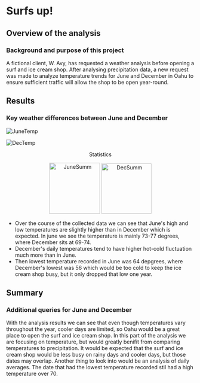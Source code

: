 # Surfs up!

## Overview of the analysis
### Background and purpose of this project
A fictional client, W. Avy, has requested a weather analysis before opening a surf and ice cream shop. After analysing precipitation data, a new request was made to analyze temperature trends for June and December in Oahu to ensure sufficient traffic will allow the shop to be open year-round.

## Results
### Key weather differences between June and December
<p align="middle">
  
![JuneTemp](https://user-images.githubusercontent.com/111471057/202494887-895ad19d-f4ef-467a-b2cb-09fe5d61a08a.png)

![DecTemp](https://user-images.githubusercontent.com/111471057/202494913-fd3a73df-6436-4064-9bb7-6de946b91a46.png)
</p>


<p align="middle">
  Statistics
  <p>
    <p align="middle">
<img width="136" alt="JuneSumm" src="https://user-images.githubusercontent.com/111471057/202494375-3b57c50e-825c-4e2e-8a75-821714c30938.png">
<img width="134" alt="DecSumm" src="https://user-images.githubusercontent.com/111471057/202494399-983bc31c-2df3-4182-8a8f-dde62cc36b96.png">
</p>


- Over the course of the collected data we can see that June's high and low temperatures are slightly higher than in December which is expected. In june we see the temperature is mainly 73-77 degrees, where December sits at 69-74.
- December's daily temperatures tend to have higher hot-cold fluctuation much more than in June.
- Then lowest temperature recorded in June was 64 depgrees, where December's lowest was 56 which would be too cold to keep the ice cream shop busy, but it only dropped that low one year.

## Summary
### Additional queries for June and December
With the analysis results we can see that even though temperatures vary throughout the year, cooler days are limited, so Oahu would be a great place to open the surf and ice cream shop. In this part of the analysis we are focusing on temperature, but would greatly benifit from comparing temperatures to precipitation. It would be expected that the surf and ice cream shop would be less busy on rainy days and cooler days, but those dates may overlap. Another thing to look into would be an analysis of daily averages. The date that had the lowest temperature recorded stil had a high temperature over 70.  
